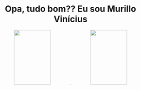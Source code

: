 <h1 align="center"> Opa, tudo bom?? Eu sou Murillo Vinícius</h1>

<div align="center">
  <a href="https://github.com/rafaballerini">
  <img width ="49%" height="180em" src="https://github-readme-stats.vercel.app/api?username=murillou&show_icons=true&theme=chartreuse-dark&include_all_commits=true&count_private=true"/>
  <img width = "49%" height="180em" src="https://github-readme-stats.vercel.app/api/top-langs/?username=murillou&layout=compact&langs_count=7&theme=chartreuse-dark"/>
</div>
  
  
<div align="center">
  <link rel="stylesheet" href="https://cdn.jsdelivr.net/gh/devicons/devicon@v2.15.1/devicon.min.css">

  </div>
